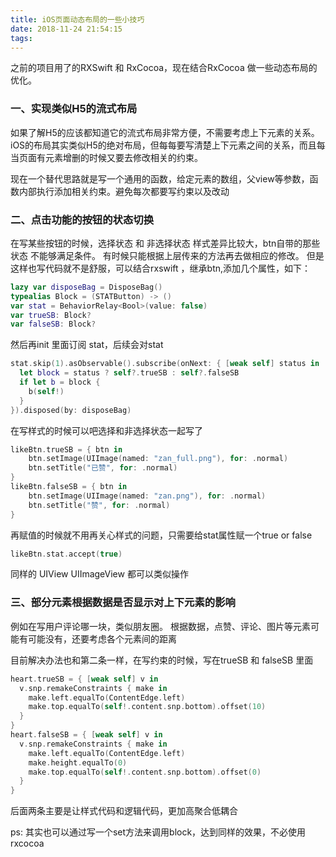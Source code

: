 ```yaml
---
title: iOS页面动态布局的一些小技巧
date: 2018-11-24 21:54:15
tags:
---
```


之前的项目用了的RXSwift 和 RxCocoa，现在结合RxCocoa 做一些动态布局的优化。

### 一、实现类似H5的流式布局
如果了解H5的应该都知道它的流式布局非常方便，不需要考虑上下元素的关系。
iOS的布局其实类似H5的绝对布局，但每每要写清楚上下元素之间的关系，而且每当页面有元素增删的时候又要去修改相关的约束。

现在一个替代思路就是写一个通用的函数，给定元素的数组，父view等参数，函数内部执行添加相关约束。避免每次都要写约束以及改动

### 二、点击功能的按钮的状态切换
在写某些按钮的时候，选择状态 和 非选择状态 样式差异比较大，btn自带的那些状态 不能够满足条件。
有时候只能根据上层传来的方法再去做相应的修改。
但是这样也写代码就不是舒服，可以结合rxswift ，继承btn,添加几个属性，如下：
```Swift
lazy var disposeBag = DisposeBag()
typealias Block = (STATButton) -> ()
var stat = BehaviorRelay<Bool>(value: false)
var trueSB: Block?
var falseSB: Block?
```

然后再init 里面订阅 stat，后续会对stat
```Swift
stat.skip(1).asObservable().subscribe(onNext: { [weak self] status in
  let block = status ? self?.trueSB : self?.falseSB
  if let b = block {
    b(self!)
  }
}).disposed(by: disposeBag)
```

在写样式的时候可以吧选择和非选择状态一起写了
```Swift
likeBtn.trueSB = { btn in
    btn.setImage(UIImage(named: "zan_full.png"), for: .normal)
    btn.setTitle("已赞", for: .normal)
}
likeBtn.falseSB = { btn in
    btn.setImage(UIImage(named: "zan.png"), for: .normal)
    btn.setTitle("赞", for: .normal)
}
```

再赋值的时候就不用再关心样式的问题，只需要给stat属性赋一个true or false
```Swift
likeBtn.stat.accept(true)
```

同样的 UIView UIImageView 都可以类似操作

### 三、部分元素根据数据是否显示对上下元素的影响
例如在写用户评论哪一块，类似朋友圈。
根据数据，点赞、评论、图片等元素可能有可能没有，还要考虑各个元素间的距离

目前解决办法也和第二条一样，在写约束的时候，写在trueSB 和 falseSB 里面
```Swift
heart.trueSB = { [weak self] v in
  v.snp.remakeConstraints { make in
    make.left.equalTo(ContentEdge.left)
    make.top.equalTo(self!.content.snp.bottom).offset(10)
  }
}
heart.falseSB = { [weak self] v in
  v.snp.remakeConstraints { make in
    make.left.equalTo(ContentEdge.left)
    make.height.equalTo(0)
    make.top.equalTo(self!.content.snp.bottom).offset(0)
  }
}
```
后面两条主要是让样式代码和逻辑代码，更加高聚合低耦合

ps: 其实也可以通过写一个set方法来调用block，达到同样的效果，不必使用rxcocoa